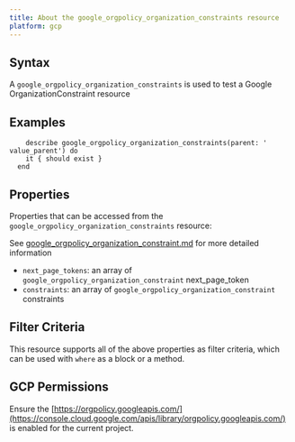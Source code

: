 ```yaml
---
title: About the google_orgpolicy_organization_constraints resource
platform: gcp
---
```


## Syntax
A `google_orgpolicy_organization_constraints` is used to test a Google OrganizationConstraint resource

## Examples
```
    describe google_orgpolicy_organization_constraints(parent: ' value_parent') do
    it { should exist }
  end
```

## Properties
Properties that can be accessed from the `google_orgpolicy_organization_constraints` resource:

See [google_orgpolicy_organization_constraint.md](google_orgpolicy_organization_constraint.md) for more detailed information
  * `next_page_tokens`: an array of `google_orgpolicy_organization_constraint` next_page_token
  * `constraints`: an array of `google_orgpolicy_organization_constraint` constraints

## Filter Criteria
This resource supports all of the above properties as filter criteria, which can be used
with `where` as a block or a method.

## GCP Permissions

Ensure the [https://orgpolicy.googleapis.com/](https://console.cloud.google.com/apis/library/orgpolicy.googleapis.com/) is enabled for the current project.
